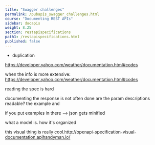 ```yaml
---
title: "Swagger challenges"
permalink: /pubapis_swagger_challenges.html
course: "Documenting REST APIs"
sidebar: docapis
weight: 8.25
section: restapispecifications 
path1: /restapispecifications.html
published: false
---
```


- duplication

https://developer.yahoo.com/weather/documentation.html#codes

when the info is more extensive: https://developer.yahoo.com/weather/documentation.html#codes

reading the spec is hard

documenting the response is not often done
are the param descriptions readable?
the example and

if you put examples in there --> json gets minified

what a model is. how it's organized

this visual thing is really cool.http://openapi-specification-visual-documentation.apihandyman.io/

